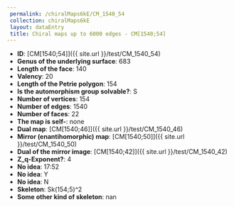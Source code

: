 ```yaml
--- 
 permalink: /chiralMaps6kE/CM_1540_54 
 collection: chiralMaps6kE
 layout: dataEntry
 title: Chiral maps up to 6000 edges - CM[1540;54]
---
```


- **ID**: [CM[1540;54]]({{ site.url }}/test/CM_1540_54)
- **Genus of the underlying surface**: 683
- **Length of the face**: 140
- **Valency**: 20
- **Length of the Petrie polygon**: 154
- **Is the automorphism group solvable?**: S
- **Number of vertices**: 154
- **Number of edges**: 1540
- **Number of faces**: 22
- **The map is self-**: none
- **Dual map**: [CM[1540;46]]({{ site.url }}/test/CM_1540_46)
- **Mirror (enantihomorphic) map**: [CM[1540;50]]({{ site.url }}/test/CM_1540_50)
- **Dual of the mirror image**: [CM[1540;42]]({{ site.url }}/test/CM_1540_42)
- **Z_q-Exponent?**: 4
- **No idea**:  17:52
- **No idea**: Y
- **No idea**: N
- **Skeleton**: Sk(154;5)^2
- **Some other kind of skeleton**: nan
